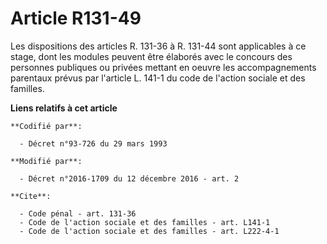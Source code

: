 # Article R131-49

Les dispositions des articles R. 131-36 à R. 131-44 sont applicables à ce stage, dont les modules peuvent être élaborés avec
le concours des personnes publiques ou privées mettant en oeuvre les accompagnements parentaux prévus par l'article L. 141-1
du code de l'action sociale et des familles.

**Liens relatifs à cet article**

	**Codifié par**:

	  - Décret n°93-726 du 29 mars 1993

	**Modifié par**:

	  - Décret n°2016-1709 du 12 décembre 2016 - art. 2

	**Cite**:

	  - Code pénal - art. 131-36
	  - Code de l'action sociale et des familles - art. L141-1
	  - Code de l'action sociale et des familles - art. L222-4-1
